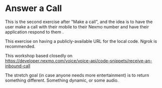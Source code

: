 # Answer a Call

This is the second exercise after "Make a call", and the idea is to have the user make a call with their mobile to their Nexmo number and have their application respond to them .

This exercise on having a publicly-available URL for the local code. Ngrok is recommended.

This workshop based closedly on https://developer.nexmo.com/voice/voice-api/code-snippets/receive-an-inbound-call

The stretch goal (in case anyone needs more entertainment) is to return something different. Something dynamic, or some audio.
